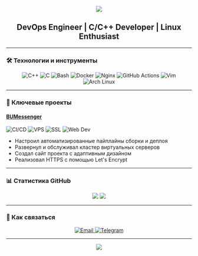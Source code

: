 <div>
  <div align="center">
    <img src="https://capsule-render.vercel.app/api?type=waving&color=000000&height=200&section=header&text=KonstantinVizor&fontColor=e00000&fontSize=50&animation=fadeIn&fontAlignY=35">
    <h2>DevOps Engineer | C/C++ Developer | Linux Enthusiast</h1>
  </div>
  <hr>
  <h3>🛠 Технологии и инструменты</h3>
  <p align="center">
    <img src="https://img.shields.io/badge/C++-000000?style=for-the-badge&logo=c%2B%2B&logoColor=red" alt="C++">
    <img src="https://img.shields.io/badge/C-000000?style=for-the-badge&logo=c&logoColor=red" alt="C">
    <img src="https://img.shields.io/badge/Bash-000000?style=for-the-badge&logo=gnu-bash&logoColor=red" alt="Bash">
    <img src="https://img.shields.io/badge/Docker-000000?style=for-the-badge&logo=docker&logoColor=red" alt="Docker">
    <img src="https://img.shields.io/badge/Nginx-000000?style=for-the-badge&logo=nginx&logoColor=red" alt="Nginx">
    <img src="https://img.shields.io/badge/GitHub_Actions-000000?style=for-the-badge&logo=githubactions&logoColor=red" alt="GitHub Actions">
    <img src="https://img.shields.io/badge/Vim-000000?style=for-the-badge&logo=vim&logoColor=red" alt="Vim">
    <img src="https://img.shields.io/badge/Arch_Linux-000000?style=for-the-badge&logo=arch-linux&logoColor=red" alt="Arch Linux">
  </p>
  <hr>
  <h3>🌟 Ключевые проекты</h3>
  <h4><a href="https://bumessenger.etern.su">BUMessenger</a></h4>  
  <p align="left">
    <img src="https://img.shields.io/badge/-CI/CD-000000?style=flat&logo=githubactions&logoColor=red" alt="CI/CD">
    <img src="https://img.shields.io/badge/-VPS-000000?style=flat&logo=digitalocean&logoColor=red" alt="VPS">
    <img src="https://img.shields.io/badge/-SSL-000000?style=flat&logo=letsencrypt&logoColor=red" alt="SSL">
    <img src="https://img.shields.io/badge/-Web_Dev-000000?style=flat&logo=html5&logoColor=red" alt="Web Dev">
  </p>
  <ul>
    <li>Настроил автоматизированные пайплайны сборки и деплоя</li>
    <li>Развернул и обслуживал кластер виртуальных серверов</li>
    <li>Создал сайт проекта с адаптивным дизайном</li>
    <li>Реализовал HTTPS с помощью Let's Encrypt</li>
  </ul>
  <hr>
  <h3>📊 Статистика GitHub</h3>
  <div align="center">
    <img src="https://github-readme-stats.vercel.app/api?username=KonstantinVizor&show_icons=true&theme=dark&title_color=ff0000&icon_color=ff0000&bg_color=000000&hide_border=true">
    <img src="https://github-readme-stats.vercel.app/api/top-langs/?username=KonstantinVizor&layout=compact&theme=dark&title_color=ff0000&bg_color=000000&hide_border=true">
  </div>
  <hr>
  <h3>💬 Как связаться</h3>
  <p align="center">
    <a href="vizor@etern.su">
      <img src="https://img.shields.io/badge/Email-000000?style=for-the-badge&logo=gmail&logoColor=red" alt="Email">
    </a>
    <a href="https://t.me/kvizor">
      <img src="https://img.shields.io/badge/Telegram-000000?style=for-the-badge&logo=telegram&logoColor=red" alt="Telegram">
    </a>
  </p>
  <hr>
  <div align="center">
    <img src="https://capsule-render.vercel.app/api?type=waving&color=000000&height=80&section=footer&fontColor=ff0000&animation=fadeIn">
  </div>
</div>
